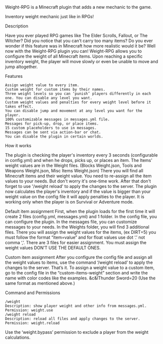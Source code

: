 Weight-RPG is a Minecraft plugin that adds a new mechanic to the game.

Inventory weight mechanic just like in RPGs!

Description

Have you ever played RPG games like The Elder Scrolls, Fallout, or The Witcher? Did you notice that you can’t carry too many items? Do you ever wonder if this feature was in Minecraft how more realistic would it be? Well now with the Weight-RPG plugin you can! Weight-RPG allows you to configure the weight of all Minecraft items. Upon reaching a specific inventory weight, the player will move slowly or even be unable to move and jump altogether.​

Features

    Assign weight value to every item.
    Custom weight for custom items by their names.
    Three weight levels so you can ‘punish’ players differently in each one. You can disable any level you want.
    Custom weight values and penalties for every weight level before it takes effect.
    You can disable jump and movement at any level you want for the player.
    100% customizable messages in messages.yml file.
    Messages for pick-up, drop, or place items.
    15 custom placeholders to use in messages.
    Messages can be sent via action-bar or chat.
    You can disable the plugin in certain worlds.

How it works

The plugin is checking the player's inventory every 3 seconds (configurable in config.yml) and when he drops, picks up, or places an item. The Items' weight values are in the Weight files.
(Blocks Weight.json, Tools and Weapons Weight.json, Misc Items Weight.json)
There you will find all Minecraft items and their weight value.
You need to re-assign all the item values to your needs. But don't worry it's one-time work. After that don't forget to use '/weight reload' to apply the changes to the server. The plugin now calculates the player's inventory and if the value is bigger than your weight value on the config file it will apply penalties to the player.
It is working only when the player is on Survival or Adventure mode.​

Default item assignment
First, when the plugin loads for the first time it will create 2 files (config.yml, messages.yml) and 1 folder. In the config file, you can configure the plugin. In the messages file, you can customize messages to your needs. In the Weights folder, you will find 3 additional files. There you will assign the weight values for the items, (ex DIRT=5) you must follow the format “item=value” and for float values use dot ‘.’ not comma ‘,’. There are 3 files for easier assignment. You must assign the weight values DON’T USE THE DEFAULT ONES.​

Custom item assignment
After you configure the config file and assign all the weight values to items, use the command ‘/weight reload’ to apply the changes to the server. That’s it. To assign a weight value to a custom item, go to the config file in the “custom-items-weight” section and write the name with color codes like the examples.
&c&lThunder Sword=20 (Use the same format as mentioned above.)​


Command and Permissions

    /weight
    Description: show player weight and other info from messages.yml.
    Permission: weight.use
    /weight reload
    Description: reload all files and apply changes to the server.
    Permission: weight.reload

Use the ‘weight.bypass’ permission to exclude a player from the weight calculations.

